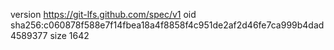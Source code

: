 version https://git-lfs.github.com/spec/v1
oid sha256:c060878f588e7f14fbea18a4f8858f4c951de2af2d46fe7ca999b4dad4589377
size 1642
